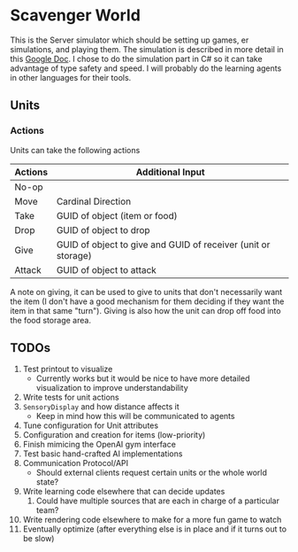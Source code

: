 # Scavenger World
This is the Server simulator which should be setting up games, er simulations, 
and playing them.  The simulation is described in more detail in this [Google Doc](https://docs.google.com/document/d/14XEu3WsUuBcH3lxiHeGoCCMesSdKM1msx8qH6TlIveY/edit?usp=sharing).
I chose to do the simulation part in C# so it can take advantage of type safety and speed.
I will probably do the learning agents in other languages for their tools.


## Units

### Actions

Units can take the following actions

| Actions | Additional Input                                              |
|---------|---------------------------------------------------------------|
| No-op   |                                                               |
| Move    | Cardinal Direction                                            |
| Take    | GUID of object (item or food)                                 |
| Drop    | GUID of object to drop                                        |
| Give    | GUID of object to give and GUID of receiver (unit or storage) |
| Attack  | GUID of object to attack                                      |

A note on giving, it can be used to give to units that don't necessarily want the item 
(I don't have a good mechanism for them deciding if they want the item in that same "turn").
Giving is also how the unit can drop off food into the food storage area.

## TODOs

1. Test printout to visualize
	- Currently works but it would be nice to have more detailed visualization to improve understandability
1. Write tests for unit actions
1. `SensoryDisplay` and how distance affects it
	- Keep in mind how this will be communicated to agents
1. Tune configuration for Unit attributes
1. Configuration and creation for items (low-priority)
1. Finish mimicing the OpenAI gym interface
1. Test basic hand-crafted AI implementations
1. Communication Protocol/API
	* Should external clients request certain units or the whole world state?
1. Write learning code elsewhere that can decide updates
	1. Could have multiple sources that are each in charge of a particular team?
1. Write rendering code elsewhere to make for a more fun game to watch
1. Eventually optimize (after everything else is in place and if it turns out to be slow)